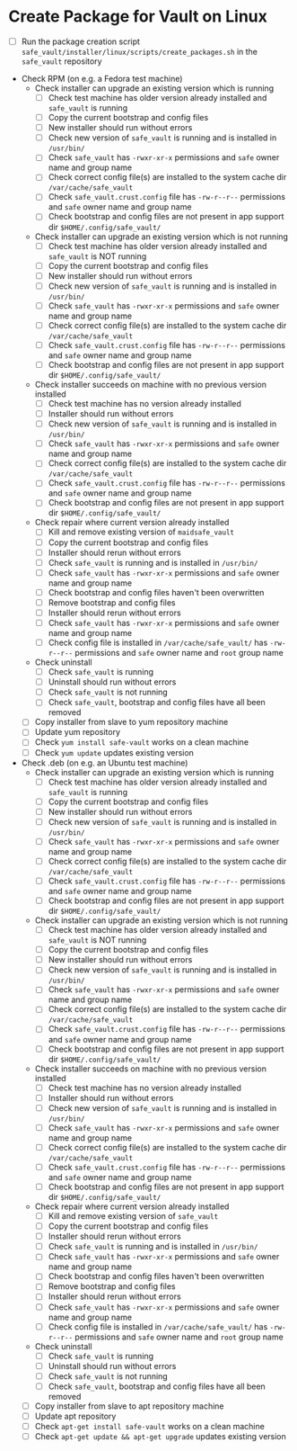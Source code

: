 # Create Package for Vault on Linux

- [ ] Run the package creation script ` safe_vault/installer/linux/scripts/create_packages.sh` in the `safe_vault` repository
- Check RPM (on e.g. a Fedora test machine)
  - Check installer can upgrade an existing version which is running
    - [ ] Check test machine has older version already installed and `safe_vault` is running
    - [ ] Copy the current bootstrap and config files
    - [ ] New installer should run without errors
    - [ ] Check new version of `safe_vault` is running and is installed in `/usr/bin/`
    - [ ] Check `safe_vault` has `-rwxr-xr-x` permissions and `safe` owner name and group name
    - [ ] Check correct config file(s) are installed to the system cache dir `/var/cache/safe_vault`
    - [ ] Check `safe_vault.crust.config` file has `-rw-r--r--` permissions and `safe` owner name and group name
    - [ ] Check bootstrap and config files are not present in app support dir `$HOME/.config/safe_vault/`
  - Check installer can upgrade an existing version which is not running
    - [ ] Check test machine has older version already installed and `safe_vault` is NOT running
    - [ ] Copy the current bootstrap and config files
    - [ ] New installer should run without errors
    - [ ] Check new version of `safe_vault` is running and is installed in `/usr/bin/`
    - [ ] Check `safe_vault` has `-rwxr-xr-x` permissions and `safe` owner name and group name
    - [ ] Check correct config file(s) are installed to the system cache dir `/var/cache/safe_vault`
    - [ ] Check `safe_vault.crust.config` file has `-rw-r--r--` permissions and `safe` owner name and group name
    - [ ] Check bootstrap and config files are not present in app support dir `$HOME/.config/safe_vault/`
  - Check installer succeeds on machine with no previous version installed
    - [ ] Check test machine has no version already installed
    - [ ] Installer should run without errors
    - [ ] Check new version of `safe_vault` is running and is installed in `/usr/bin/`
    - [ ] Check `safe_vault` has `-rwxr-xr-x` permissions and `safe` owner name and group name
    - [ ] Check correct config file(s) are installed to the system cache dir `/var/cache/safe_vault`
    - [ ] Check `safe_vault.crust.config` file has `-rw-r--r--` permissions and `safe` owner name and group name
    - [ ] Check bootstrap and config files are not present in app support dir `$HOME/.config/safe_vault/`
  - Check repair where current version already installed
    - [ ] Kill and remove existing version of `maidsafe_vault`
    - [ ] Copy the current bootstrap and config files
    - [ ] Installer should rerun without errors
    - [ ] Check `safe_vault` is running and is installed in `/usr/bin/`
    - [ ] Check `safe_vault` has `-rwxr-xr-x` permissions and `safe` owner name and group name
    - [ ] Check bootstrap and config files haven't been overwritten
    - [ ] Remove bootstrap and config files
    - [ ] Installer should rerun without errors
    - [ ] Check `safe_vault` has `-rwxr-xr-x` permissions and `safe` owner name and group name
    - [ ] Check config file is installed in `/var/cache/safe_vault/` has `-rw-r--r--` permissions and `safe` owner name and `root` group name
  - Check uninstall
    - [ ] Check `safe_vault` is running
    - [ ] Uninstall should run without errors
    - [ ] Check `safe_vault` is not running
    - [ ] Check `safe_vault`, bootstrap and config files have all been removed
  - [ ] Copy installer from slave to yum repository machine
  - [ ] Update yum repository
  - [ ] Check `yum install safe-vault` works on a clean machine
  - [ ] Check `yum update` updates existing version
- Check .deb (on e.g. an Ubuntu test machine)
  - Check installer can upgrade an existing version which is running
    - [ ] Check test machine has older version already installed and `safe_vault` is running
    - [ ] Copy the current bootstrap and config files
    - [ ] New installer should run without errors
    - [ ] Check new version of `safe_vault` is running and is installed in `/usr/bin/`
    - [ ] Check `safe_vault` has `-rwxr-xr-x` permissions and `safe` owner name and group name
    - [ ] Check correct config file(s) are installed to the system cache dir `/var/cache/safe_vault`
    - [ ] Check `safe_vault.crust.config` file has `-rw-r--r--` permissions and `safe` owner name and group name
    - [ ] Check bootstrap and config files are not present in app support dir `$HOME/.config/safe_vault/`
  - Check installer can upgrade an existing version which is not running
    - [ ] Check test machine has older version already installed and `safe_vault` is NOT running
    - [ ] Copy the current bootstrap and config files
    - [ ] New installer should run without errors
    - [ ] Check new version of `safe_vault` is running and is installed in `/usr/bin/`
    - [ ] Check `safe_vault` has `-rwxr-xr-x` permissions and `safe` owner name and group name
    - [ ] Check correct config file(s) are installed to the system cache dir `/var/cache/safe_vault`
    - [ ] Check `safe_vault.crust.config` file has `-rw-r--r--` permissions and `safe` owner name and group name
    - [ ] Check bootstrap and config files are not present in app support dir `$HOME/.config/safe_vault/`
  - Check installer succeeds on machine with no previous version installed
    - [ ] Check test machine has no version already installed
    - [ ] Installer should run without errors
    - [ ] Check new version of `safe_vault` is running and is installed in `/usr/bin/`
    - [ ] Check `safe_vault` has `-rwxr-xr-x` permissions and `safe` owner name and group name
    - [ ] Check correct config file(s) are installed to the system cache dir `/var/cache/safe_vault`
    - [ ] Check `safe_vault.crust.config` file has `-rw-r--r--` permissions and `safe` owner name and group name
    - [ ] Check bootstrap and config files are not present in app support dir `$HOME/.config/safe_vault/`
  - Check repair where current version already installed
    - [ ] Kill and remove existing version of `safe_vault`
    - [ ] Copy the current bootstrap and config files
    - [ ] Installer should rerun without errors
    - [ ] Check `safe_vault` is running and is installed in `/usr/bin/`
    - [ ] Check `safe_vault` has `-rwxr-xr-x` permissions and `safe` owner name and group name
    - [ ] Check bootstrap and config files haven't been overwritten
    - [ ] Remove bootstrap and config files
    - [ ] Installer should rerun without errors
    - [ ] Check `safe_vault` has `-rwxr-xr-x` permissions and `safe` owner name and group name
    - [ ] Check config file is installed in `/var/cache/safe_vault/` has `-rw-r--r--` permissions and `safe` owner name and `root` group name
  - Check uninstall
    - [ ] Check `safe_vault` is running
    - [ ] Uninstall should run without errors
    - [ ] Check `safe_vault` is not running
    - [ ] Check `safe_vault`, bootstrap and config files have all been removed
  - [ ] Copy installer from slave to apt repository machine
  - [ ] Update apt repository
  - [ ] Check `apt-get install safe-vault` works on a clean machine
  - [ ] Check `apt-get update && apt-get upgrade` updates existing version
